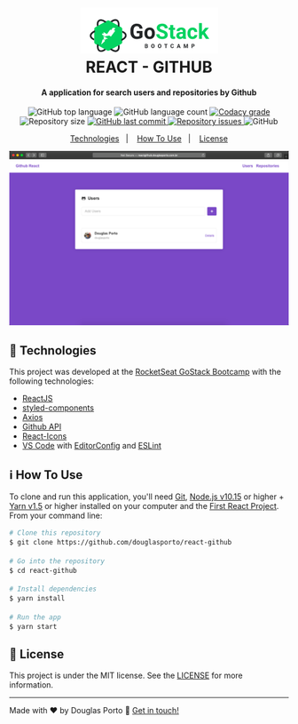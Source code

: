 <h1 align="center">
    <img alt="Go Stack logo" src="https://github.com/douglasporto/react-github/blob/master/assets/logo-gostack.png" />
    <br>
    REACT - GITHUB
</h1>

<h4 align="center">
  A application for search users and repositories by Github
</h4>
<p align="center">
  <img alt="GitHub top language" src="https://img.shields.io/github/languages/top/douglasporto/react-github.svg">

  <img alt="GitHub language count" src="https://img.shields.io/github/languages/count/douglasporto/react-github.svg">

  <a href="https://www.codacy.com/app/douglasporto/react-github?utm_source=github.com&amp;utm_medium=referral&amp;utm_content=douglasporto/react-github&amp;utm_campaign=Badge_Grade">
    <img alt="Codacy grade" src="https://api.codacy.com/project/badge/Grade/7e5f576735a2406680f07df42ddce82b">
  </a>

  <img alt="Repository size" src="https://img.shields.io/github/repo-size/douglasporto/react-github.svg">
  <a href="https://github.com/douglasporto/react-github/commits/master">
    <img alt="GitHub last commit" src="https://img.shields.io/github/last-commit/douglasporto/react-github.svg">
  </a>

  <a href="https://github.com/douglasporto/react-github/issues">
    <img alt="Repository issues" src="https://img.shields.io/github/issues/douglasporto/react-github.svg">
  </a>

  <img alt="GitHub" src="https://img.shields.io/github/license/douglasporto/react-github.svg">
</p>

<p align="center">
  <a href="#rocket-technologies">Technologies</a>&nbsp;&nbsp;&nbsp;|&nbsp;&nbsp;&nbsp;
  <a href="#information_source-how-to-use">How To Use</a>&nbsp;&nbsp;&nbsp;|&nbsp;&nbsp;&nbsp;
  <a href="#memo-license">License</a>
</p>

![App Screenshot](https://github.com/douglasporto/react-github/blob/master/assets/screenshoot.png)

## :rocket: Technologies

This project was developed at the [RocketSeat GoStack Bootcamp](https://rocketseat.com.br/bootcamp) with the following technologies:

-  [ReactJS](https://reactjs.org/)
-  [styled-components](https://www.styled-components.com/)
-  [Axios](https://github.com/axios/axios)
-  [Github API](https://developer.github.com/v3/)
-  [React-Icons](http://react-icons.github.io/react-icons/)
-  [VS Code][vc] with [EditorConfig][vceditconfig] and [ESLint][vceslint]

## :information_source: How To Use

To clone and run this application, you'll need [Git](https://git-scm.com), [Node.js v10.15][nodejs] or higher + [Yarn v1.5][yarn] or higher installed on your computer and the [First React Project](https://github.com/douglasporto/react-github). From your command line:

```bash
# Clone this repository
$ git clone https://github.com/douglasporto/react-github

# Go into the repository
$ cd react-github

# Install dependencies
$ yarn install

# Run the app
$ yarn start
```

## :memo: License
This project is under the MIT license. See the [LICENSE](https://github.com/douglasporto/react-github/blob/master/LICENSE) for more information.

---

Made with ♥ by Douglas Porto :wave: [Get in touch!](https://www.linkedin.com/in/douglas-porto/)

[nodejs]: https://nodejs.org/
[yarn]: https://yarnpkg.com/
[vc]: https://code.visualstudio.com/
[vceditconfig]: https://marketplace.visualstudio.com/items?itemName=EditorConfig.EditorConfig
[vceslint]: https://marketplace.visualstudio.com/items?itemName=dbaeumer.vscode-eslint

